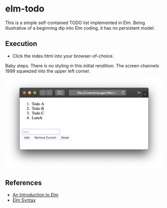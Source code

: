 # elm-todo
This is a simple self-contained TODO list implemented in Elm. Being illustrative
of a beginning dip into Elm coding, it has no persistent model.

## Execution
+ Click the index.html into your browser-of-choice.  

Baby steps. There is no styling in this initial rendition. The screen channels 1999 
squeezed into the upper left corner.

![Raw todo image](doc/raw-todos.png)

## References

+ [An Introduction to Elm](https://guide.elm-lang.org/)
+ [Elm Syntax](https://elm-lang.org/docs/syntax#operators) 
